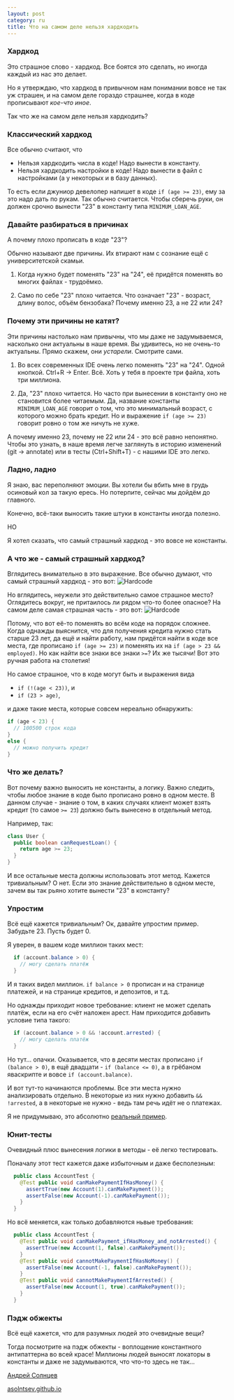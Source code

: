 ```yaml
---
layout: post
category: ru
title: Что на самом деле нельзя хардкодить
---
```


### Хардкод

Это страшное слово - хардкод. Все боятся это сделать, но иногда каждый из нас это делает.

Но я утверждаю, что хардкод в привычном нам понимании вовсе не так уж страшен, 
и на самом деле гораздо страшнее, когда в коде прописывают _кое-что иное_. 

Так что же на самом деле нельзя хардкодить?

<!--more-->

### Классический хардкод

Все обычно считают, что 

* Нельзя хардкодить числа в коде! Надо вынести в константу.
* Нельзя хардкодить настройки в коде! Надо вынести в файл с настройками (а у некоторых и в базу данных).

То есть если джуниор девелопер напишет в коде `if (age >= 23)`, ему за это надо дать по рукам.
Так обычно считается.
Чтобы сберечь руки, он должен срочно вынести "23" в константу типа `MINIMUM_LOAN_AGE`.

### Давайте разбираться в причинах

А почему плохо прописать в коде "23"?

Обычно называют две причины. Их втирают нам с сознание ещё с университетской скамьи.  

1. Когда нужно будет поменять "23" на "24", её придётся поменять во многих файлах - трудоёмко.

2. Само по себе "23" плохо читается. Что означает "23" - возраст, длину волос, объём бензобака?
Почему именно 23, а не 22 или 24?


### Почему эти причины не катят?

Эти причины настолько нам привычны, что мы даже не задумываемся, насколько они актуальны в наше время. 
Вы удивитесь, но не очень-то актуальны. Прямо скажем, они _устарели_. Смотрите сами. 
 
1. Во всех современных IDE очень легко поменять "23" на "24". Одной кнопкой. Ctrl+R -> Enter. Всё. 
Хоть у тебя в проекте три файла, хоть три миллиона.

2. Да, "23" плохо читается. Но часто при вынесении в константу оно не становится более читаемым. 
Да, название константы `MINIMUM_LOAN_AGE` говорит о том, что это минимальный возраст, с которого можно
брать кредит. Но и выражение `if (age >= 23)` говорит ровно о том же ничуть не хуже.
 
А почему именно 23, почему не 22 или 24 - это всё равно непонятно.
Чтобы это узнать, в наше время легче заглянуть в историю изменений (git -> annotate)
или в тесты (Ctrl+Shift+T) - с нашими IDE это легко.

### Ладно, ладно

Я знаю, вас переполняют эмоции. Вы хотели бы вбить мне в грудь осиновый кол за такую ересь.
Но потерпите, сейчас мы дойдём до главного.

Конечно, всё-таки выносить такие штуки в константы иногда полезно.

НО

Я хотел сказать, что самый страшный хардкод - это вовсе не константы.

### А что же - самый страшный хардкод?

Вглядитесь внимательно в это выражение. Все обычно думают, что самый страшный хардкод - это вот:
![Hardcode](/public/img/hardcode-constant.png)

Но вглядитесь, неужели это действительно самое страшное место? Оглядитесь вокруг, не притаилось ли рядом что-то более опасное?
На самом деле самая страшная часть - это вот:
![Hardcode](/public/img/hardcode-logic.png)

Потому, что вот её-то поменять во всём коде на порядок сложнее.
Когда однажды выяснится, что для получения кредита нужно стать старше 23 лет, да ещё и найти работу,
нам придётся найти в коде все места, где прописано `if (age >= 23)` и поменять их на 
`if (age > 23 && employed)`. Но как найти все знаки все знаки `>=`? Их же тысячи! Вот это ручная работа на столетия!

Но самое страшное, что в коде могут быть и выражения вида 

* `if (!(age < 23))`, и 
* `if (23 > age)`, 

и даже такие места, которые совсем нереально обнаружить: 

```java
if (age < 23) {
  // 100500 строк кода
}
else {
  // можно получить кредит
}
```


### Что же делать?

Вот почему важно выносить не константы, а логику.
Важно следить, чтобы любое знание в коде было прописано ровно в одном месте.
В данном случае - знание о том, в каких случаях клиент может взять кредит (то самое `>= 23`) 
должно быть вынесено в отдельный метод. 

Например, так:

```java
class User {
  public boolean canRequestLoan() {
    return age >= 23;
  }
}
```

И все остальные места должны использовать этот метод. 
Кажется тривиальным? О нет.
Если это знание действительно в одном месте, зачем вы так рьяно хотите вынести "23" в константу?

### Упростим

Всё ещё кажется тривиальным?
Ок, давайте упростим пример. Забудьте 23. Пусть будет 0.
  
Я уверен, в вашем коде миллион таких мест:

```java
  if (account.balance > 0) {
    // могу сделать платёж
  }
```

И я таких видел миллион. `if balance > 0` прописан и на странице 
платежей, и на странице кредитов, и депозитов, и т.д. 

Но однажды приходит новое требование: клиент не может сделать платёж, если на его счёт наложен арест.
Нам приходится добавить условие типа такого: 

```java
  if (account.balance > 0 && !account.arrested) {
    // могу сделать платёж
  }
```

Но тут... опачки. Оказывается, что в десяти местах прописано `if (balance > 0)`, в ещё двадцати - `if (balance <= 0)`,
а в грёбаном яваскрипте и вовсе `if (account.balance)`.
 
И вот тут-то начинаются проблемы. Все эти места нужно анализировать отдельно. 
В некоторые из них нужно добавить `&& !arrested`, а в некоторые не нужно - ведь там речь идёт не о платежах.

Я не придумываю, это абсолютно [реальный пример](/2011/03/03/wtf-is-business-logic/).

### Юнит-тесты

Очевидный плюс вынесения логики в методы - её легко тестировать.

Поначалу этот тест кажется даже избыточным и даже бесполезным:

```java
  public class AccountTest {
    @Test public void canMakePaymentIfHasMoney() {
      assertTrue(new Account(1).canMakePayment());
      assertFalse(new Account(-1).canMakePayment());
    }
  }
```

Но всё меняется, как только добавляются ньвые требования:

```java
  public class AccountTest {
    @Test public void canMakePayment_ifHasMoney_and_notArrested() {
      assertTrue(new Account(1, false).canMakePayment());
    }
    @Test public void cannotMakePaymentIfHasNoMoney() {
      assertFalse(new Account(-1, false).canMakePayment());
    }
    @Test public void cannotMakePaymentIfArrested() {
      assertFalse(new Account(1, true).canMakePayment());
    }
  }
```

### Пэдж обжекты

Всё ещё кажется, что для разумных людей это очевидные вещи?

Тогда посмотрите на пэдж обжекты - воплощение константного антипаттерна во всей красе!
Миллионы людей выносят локаторы в константы и даже не задумываются, что что-то здесь не так... 

[Андрей Солнцев](https://twitter.com/asolntsev) 

[asolntsev.github.io](https://asolntsev.github.io/ru)
